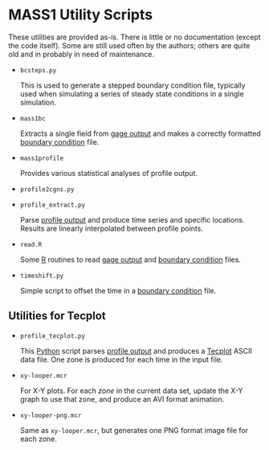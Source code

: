 # MASS1 Utility Scripts

These utilities are provided as-is. There is little or no
documentation (except the code itself).  Some are still used often by the
authors; others are quite old and in probably in need of maintenance.  


* `bcsteps.py` 

  This is used to generate a stepped boundary condition file,
  typically used when simulating a series of steady state conditions
  in a single simulation. 
  
* `mass1bc` 

  Extracts a single field from [gage output](../doc/gage.md) and makes
  a correctly formatted [boundary condition](../doc/bc.md) file. 

* `mass1profile`

  Provides various statistical analyses of profile output.  

* `profile2cgns.py`

* `profile_extract.py`

   Parse [profile output](../doc/profile.md) and produce time series
   and specific locations. Results are linearly interpolated between
   profile points.  

* `read.R`

   Some [R](https://www.r-project.org/) routines to read
   [gage output](../doc/gage.md) and
   [boundary condition](../doc/bc.md) files. 

* `timeshift.py`

   Simple script to offset the time in a
   [boundary condition](../doc/bc.md) file.  


## Utilities for Tecplot

* `profile_tecplot.py`
 
  This [Python](https://www.python.org/) script parses
  [profile output](../doc/profile.md) and produces a
  [Tecplot](http://www.tecplot.com/) ASCII data file.  One zone is
  produced for each time in the input file.  
  
* `xy-looper.mcr`

  For X-Y plots.  For each *zone* in the current data set, update the
  X-Y graph to use that zone, and produce an AVI format animation.  

* `xy-looper-png.mcr`

  Same as `xy-looper.mcr`, but generates one PNG format image file for
  each zone.  
